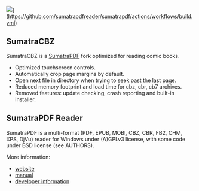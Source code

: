 ![](https://github.com/ftk/sumatrapdf/actions/workflows/build.yml/badge.svg?branch=master)](https://github.com/sumatrapdfreader/sumatrapdf/actions/workflows/build.yml)

## SumatraCBZ

SumatraCBZ is a [SumatraPDF](https://github.com/sumatrapdfreader/sumatrapdf) fork optimized for reading comic books.
- Optimized touchscreen controls.
- Automatically crop page margins by default.
- Open next file in directory when trying to seek past the last page.
- Reduced memory footprint and load time for cbz, cbr, cb7 archives.
- Removed features: update checking, crash reporting and built-in installer.

## SumatraPDF Reader

SumatraPDF is a multi-format (PDF, EPUB, MOBI, CBZ, CBR, FB2, CHM, XPS, DjVu) reader
for Windows under (A)GPLv3 license, with some code under BSD license (see
AUTHORS).

More information:
* [website](https://www.sumatrapdfreader.org/free-pdf-reader)
* [manual](https://www.sumatrapdfreader.org/manual)
* [developer information](https://www.sumatrapdfreader.org/docs/Contribute-to-SumatraPDF)
